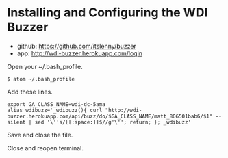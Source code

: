 # Installing and Configuring the WDI Buzzer

- github: https://github.com/itslenny/buzzer
- app: http://wdi-buzzer.herokuapp.com/login

Open your ~/.bash_profile.

```
$ atom ~/.bash_profile
```

Add these lines.


```
export GA_CLASS_NAME=wdi-dc-5ama
alias wdibuzz='_wdibuzz(){ curl "http://wdi-buzzer.herokuapp.com/api/buzz/do/$GA_CLASS_NAME/matt_806501bab6/$1" --silent | sed '\''s/[[:space:]]$//g'\''; return; }; _wdibuzz'
```

Save and close the file.

Close and reopen terminal.
